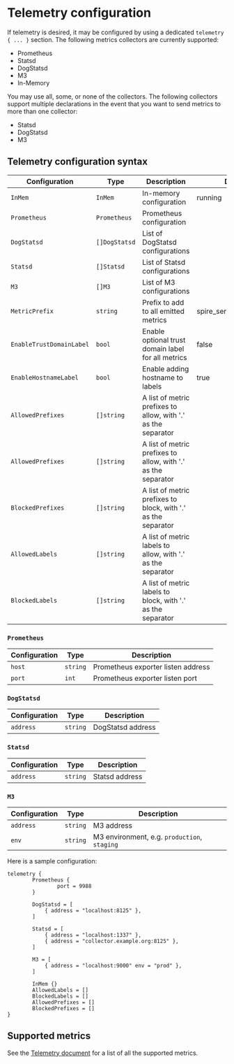 # Telemetry configuration

If telemetry is desired, it may be configured by using a dedicated `telemetry { ... }` section. The following metrics collectors are currently supported:

- Prometheus
- Statsd
- DogStatsd
- M3
- In-Memory

You may use all, some, or none of the collectors. The following collectors support multiple declarations in the event that you want to send metrics to more than one collector:

- Statsd
- DogStatsd
- M3

## Telemetry configuration syntax

| Configuration            | Type          | Description                                                   | Default                  |
|--------------------------|---------------|---------------------------------------------------------------|--------------------------|
| `InMem`                  | `InMem`       | In-memory configuration                                       | running                  |
| `Prometheus`             | `Prometheus`  | Prometheus configuration                                      |                          |
| `DogStatsd`              | `[]DogStatsd` | List of DogStatsd configurations                              |                          |
| `Statsd`                 | `[]Statsd`    | List of Statsd configurations                                 |                          |
| `M3`                     | `[]M3`        | List of M3 configurations                                     |                          |
| `MetricPrefix`           | `string`      | Prefix to add to all emitted metrics                          | spire_server/spire_agent |
| `EnableTrustDomainLabel` | `bool`        | Enable optional trust domain label for all metrics            | false                    |
| `EnableHostnameLabel`    | `bool`        | Enable adding hostname to labels                              | true                     |
| `AllowedPrefixes`        | `[]string`    | A list of metric prefixes to allow, with '.' as the separator |                          |
| `AllowedPrefixes`        | `[]string`    | A list of metric prefixes to allow, with '.' as the separator |                          |
| `BlockedPrefixes`        | `[]string`    | A list of metric prefixes to block, with '.' as the separator |                          |
| `AllowedLabels`          | `[]string`    | A list of metric labels to allow, with '.' as the separator   |                          |
| `BlockedLabels`          | `[]string`    | A list of metric labels to block, with '.' as the separator   |                          |

### `Prometheus`

| Configuration | Type     | Description                        |
|---------------|----------|------------------------------------|
| `host`        | `string` | Prometheus exporter listen address |
| `port`        | `int`    | Prometheus exporter listen port    |

### `DogStatsd`

| Configuration | Type     | Description       |
|---------------|----------|-------------------|
| `address`     | `string` | DogStatsd address |

### `Statsd`

| Configuration | Type     | Description    |
|---------------|----------|----------------|
| `address`     | `string` | Statsd address |

### `M3`

| Configuration | Type     | Description                                  |
|---------------|----------|----------------------------------------------|
| `address`     | `string` | M3 address                                   |
| `env`         | `string` | M3 environment, e.g. `production`, `staging` |

Here is a sample configuration:

```hcl
telemetry {
        Prometheus {
                port = 9988
        }

        DogStatsd = [
            { address = "localhost:8125" },
        ]

        Statsd = [
            { address = "localhost:1337" },
            { address = "collector.example.org:8125" },
        ]

        M3 = [
            { address = "localhost:9000" env = "prod" },
        ]

        InMem {}
        AllowedLabels = []
        BlockedLabels = []
        AllowedPrefixes = []
        BlockedPrefixes = []
}
```

## Supported metrics

See the [Telemetry document](telemetry.md) for a list of all the supported metrics.
